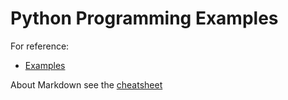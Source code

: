 # Python Programming Examples

For reference:

* [Examples](https://www.programiz.com/python-programming/examples)

About Markdown see the [cheatsheet](https://github.com/adam-p/markdown-here/wiki/Markdown-Cheatsheet)